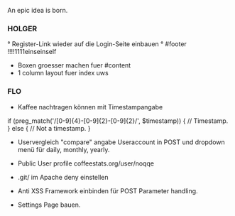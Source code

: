 An epic idea is born.



### HOLGER ###################################

° Register-Link wieder auf die Login-Seite einbauen
° #footer !!!!1111einseinself
* Boxen groesser machen fuer #content
* 1 column layout fuer index uws

### FLO ######################################

* Kaffee nachtragen können mit Timestampangabe

if (preg_match('/[0-9]{4}-[0-9]{2}-[0-9]{2}/', $timestamp)) 
{
      // Timestamp.
} 
else 
{
      // Not a timestamp.
}

* Uservergleich "compare" angabe Useraccount in POST und dropdown menü 
für daily, monthly, yearly. 

* Public User profile coffeestats.org/user/noqqe

* .git/ im Apache deny einstellen

* Anti XSS Framework einbinden für POST Parameter handling.

* Settings Page bauen. 
